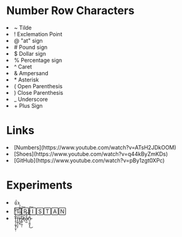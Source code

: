  # Number Row Characters
<li>~ Tilde</li>
<li>! Exclemation Point</li>
<li>@ "at" sign</li>
<li># Pound sign</li>
<li>$ Dollar sign</li>
<li>% Percentage sign</li>
<li>^ Caret</li>
<li>& Ampersand</li>
<li>* Asterisk</li>
<li>( Open Parenthesis</li>
<li>) Close Parenthesis</li>
<li>_ Underscore</li>
<li>+ Plus Sign</li>

# Links
<li>[Numbers](https://www.youtube.com/watch?v=ATsH2JDkOOM)</li>
<li>[Shoes](https://www.youtube.com/watch?v=q44kByZmKDs)</li>
<li>[GitHub](https://www.youtube.com/watch?v=pBy1zgt0XPc)</li>

 # Experiments
<li>👍</li>
<li>🅃🅁🄸🅂🅃🄰🄽</li>
<li>T̵̨̢͕͚͉̟͈̟̣̒̾͗̂̃̏r̴̭͚̜̘̫̝̦̓í̵̢̼̰̥̓̀͆̍͗͊̈́̍͘ş̴͇̣̪̠̩̊̏̋̔́͛̋͘͠t̶͉́a̷̩̺̋͗͂͠ñ̵̨̮̫̰͙̩̇͂̈́͌̑͐͜͠</li>
